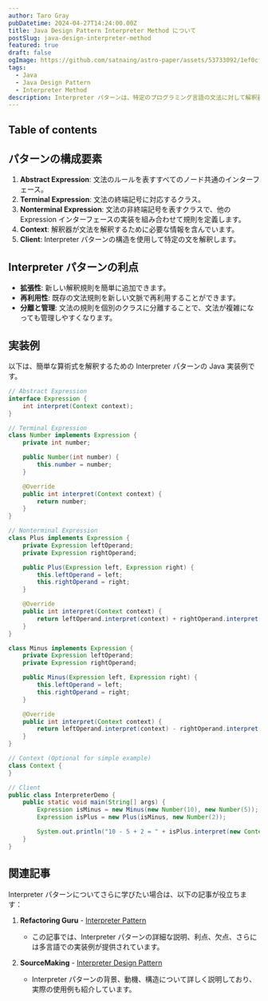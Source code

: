 ```yaml
---
author: Taro Gray
pubDatetime: 2024-04-27T14:24:00.00Z
title: Java Design Pattern Interpreter Method について
postSlug: java-design-interpreter-method
featured: true
draft: false
ogImage: https://github.com/satnaing/astro-paper/assets/53733092/1ef0cf03-8137-4d67-ac81-84a032119e3a
tags:
  - Java
  - Java Design Pattern
  - Interpreter Method
description: Interpreter パターンは、特定のプログラミング言語の文法に対して解釈器を提供するデザインパターンです。このパターンは、文法が比較的単純で、効率が最も重要でない場合に適しています。多くの場合、コンパイラやインタープリタ、プログラミング言語の解析ツールで使用されます。
---
```


## Table of contents

## パターンの構成要素

1. **Abstract Expression**: 文法のルールを表すすべてのノード共通のインターフェース。
2. **Terminal Expression**: 文法の終端記号に対応するクラス。
3. **Nonterminal Expression**: 文法の非終端記号を表すクラスで、他の Expression インターフェースの実装を組み合わせて規則を定義します。
4. **Context**: 解釈器が文法を解釈するために必要な情報を含んでいます。
5. **Client**: Interpreter パターンの構造を使用して特定の文を解釈します。

## Interpreter パターンの利点

- **拡張性**: 新しい解釈規則を簡単に追加できます。
- **再利用性**: 既存の文法規則を新しい文脈で再利用することができます。
- **分離と管理**: 文法の規則を個別のクラスに分離することで、文法が複雑になっても管理しやすくなります。

## 実装例

以下は、簡単な算術式を解釈するための Interpreter パターンの Java 実装例です。

```java
// Abstract Expression
interface Expression {
    int interpret(Context context);
}

// Terminal Expression
class Number implements Expression {
    private int number;

    public Number(int number) {
        this.number = number;
    }

    @Override
    public int interpret(Context context) {
        return number;
    }
}

// Nonterminal Expression
class Plus implements Expression {
    private Expression leftOperand;
    private Expression rightOperand;

    public Plus(Expression left, Expression right) {
        this.leftOperand = left;
        this.rightOperand = right;
    }

    @Override
    public int interpret(Context context) {
        return leftOperand.interpret(context) + rightOperand.interpret(context);
    }
}

class Minus implements Expression {
    private Expression leftOperand;
    private Expression rightOperand;

    public Minus(Expression left, Expression right) {
        this.leftOperand = left;
        this.rightOperand = right;
    }

    @Override
    public int interpret(Context context) {
        return leftOperand.interpret(context) - rightOperand.interpret(context);
    }
}

// Context (Optional for simple example)
class Context {
}

// Client
public class InterpreterDemo {
    public static void main(String[] args) {
        Expression isMinus = new Minus(new Number(10), new Number(5));
        Expression isPlus = new Plus(isMinus, new Number(2));

        System.out.println("10 - 5 + 2 = " + isPlus.interpret(new Context()));
    }
}
```

## 関連記事

Interpreter パターンについてさらに学びたい場合は、以下の記事が役立ちます：

1. **Refactoring Guru** - [Interpreter Pattern](https://refactoring.guru/design-patterns/interpreter)

   - この記事では、Interpreter パターンの詳細な説明、利点、欠点、さらには多言語での実装例が提供されています。

2. **SourceMaking** - [Interpreter Design Pattern](https://sourcemaking.com/design_patterns/interpreter)
   - Interpreter パターンの背景、動機、構造について詳しく説明しており、実際の使用例も紹介しています。
